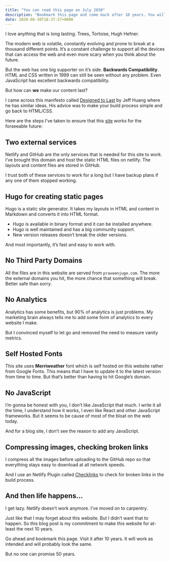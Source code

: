```yaml
---
title: "You can read this page on July 2030"
description: "Bookmark this page and come back after 10 years. You will see the same page with same content. But what about after 50 years? After 100? Will the browser you bookmarked this page work after 100 years?"
date: 2020-06-30T18:37:57+0000
---
```


I love anything that is long lasting. Trees, Tortoise, Hugh Hefner.

The modern web is volatile, constantly evolving and prone to break at a thousand different points. It’s a constant challenge to support all the devices that can access the web and even more scary when you think about the future.

But the web has one big supporter on it’s side. **Backwards Compatibility**. HTML and CSS written in 1999 can still be seen without any problem. Even JavaScript has excellent backwards compatibility.

But how can **we** make our content last?

I came across this manifesto called [Designed to Last](https://jeffhuang.com/designed_to_last/) by Jeff Huang where he has similar ideas. His advice was to make your build process simple and go back to HTML/CSS.

Here are the steps I’ve taken to ensure that this [site](https://praveenjuge.com) works for the forseeable future:

## Two external services

Netlify and GitHub are the only services that is needed for this site to work. I’ve brought this domain and host the static HTML files on netlify. The layouts and content files are stored in GitHub.

I trust both of these services to work for a long but I have backup plans if any one of them stopped working.

## Hugo for creating static pages

Hugo is a static site generator. It takes my layouts in HTML and content in Markdown and converts it into HTML format.

- Hugo is available in binary format and it can be installed anywhere.
- Hugo is well maintained and has a big community support.
- New version releases doesn’t break the older versions.

And most importantly, it’s fast and easy to work with.

## No Third Party Domains

All the files are in this website are served from `praveenjuge.com`. The more the external domains you hit, the more chance that something will break. Better safe than sorry.

## No Analytics

Analytics has some benefits, but 90% of analytics is just problems. My marketing brain always tells me to add some form of analytics to every website I make.

But I convinced myself to let go and removed the need to measure vanity metrics.

## Self Hosted Fonts

This site uses **Merriweather** font which is self hosted on this website rather from Google Fonts. This means that I have to update it to the latest version from time to time. But that’s better than having to hit Google’s domain.

## No JavaScript

I’m gonna be honest with you, I don’t like JavaScript that much. I write it all the time, I understand how it works, I even like React and other JavaScript frameworks. But it seems to be cause of most of the bloat on the web today.

And for a blog site, I don’t see the reason to add any JavaScript.

## Compressing images, checking broken links

I compress all the images before uploading to the GitHub repo so that everything stays easy to download at all network speeds.

And I use an Netlify Plugin called [Checklinks](https://github.com/munter/netlify-plugin-checklinks#readme) to check for broken links in the build process.

## And then life happens...

I get lazy. Netlify doesn’t work anymore. I’ve moved on to carpentry.

Just like that I may forget about this website. But I didn’t want that to happen. So this blog post is my commitment to make this website for at-least the next 10 years.

Go ahead and bookmark this page. Visit it after 10 years. It will work as intended and will probably look the same.

But no one can promise 50 years.
